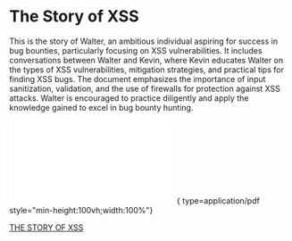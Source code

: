 # **The Story of XSS**

This is the story of Walter, an ambitious individual aspiring for success in bug bounties, particularly focusing on XSS vulnerabilities. It includes conversations between Walter and Kevin, where Kevin educates Walter on the types of XSS vulnerabilities, mitigation strategies, and practical tips for finding XSS bugs. The document emphasizes the importance of input sanitization, validation, and the use of firewalls for protection against XSS attacks. Walter is encouraged to practice diligently and apply the knowledge gained to excel in bug bounty hunting.

![THE STORY OF XSS](../../attachments/the_story_of_xss.pdf){ type=application/pdf style="min-height:100vh;width:100%"}

[THE STORY OF XSS](../../attachments/the_story_of_xss.pdf)